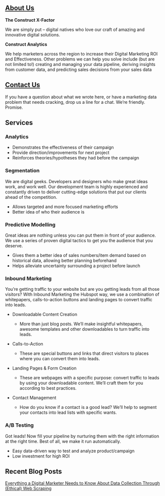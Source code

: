 ## [About Us](https://www.constructdigital.com/about)

**The Construct X-Factor**

We are simply put – digital natives who love our craft of amazing and innovative digital solutions.

**Construct Analytics**

We help marketers across the region to increase their Digital Marketing ROI and Effectiveness. Other problems we can help you solve include (but are not limited to!) creating and managing your data pipeline, deriving insights from customer data, and predicting sales decisions from your sales data

## [Contact Us](https://www.constructdigital.com/contact)
If you have a question about what we wrote here, or have a marketing data problem that needs cracking, drop us a line for a chat. We’re friendly. Promise.

## Services

### Analytics

- Demonstrates the effectiveness of their campaign
- Provide direction/improvements for next project
- Reinforces theories/hypotheses they had before the campaign
  
### Segmentation
We are digital geeks. Developers and designers who make great ideas work, and work well. Our development team is highly experienced and constantly driven to deliver cutting-edge solutions that put our clients ahead of the competition. 

- Allows targeted and more focused marketing efforts
- Better idea of who their audience is

### Predictive Modelling
Great ideas are nothing unless you can put them in front of your audience. We use a series of proven digital tactics to get you the audience that you deserve.

- Gives them a better idea of sales numbers/item demand based on historical data, allowing better planning beforehand
- Helps alleviate uncertainty surrounding a project before launch

### Inbound Marketing
You’re getting traffic to your website but are you getting leads from all those visitors? With Inbound Marketing the Hubspot way, we use a combination of whitepapers, calls-to-action buttons and landing pages to convert traffic into leads.

- Downloadable Content Creation
  - More than just blog posts. We’ll make insightful whitepapers, awesome templates and other downloadables to turn traffic into leads.

- Calls-to-Action
  - These are special buttons and links that direct visitors to places where you can convert them into leads.

- Landing Pages & Form Creation
  - These are webpages with a specific purpose: convert traffic to leads by using your downloadable content. We’ll craft them for you according to best practices.

- Contact Management
  - How do you know if a contact is a good lead? We’ll help to segment your contacts into lead lists with specific wants.

### A/B Testing
Got leads! Now fill your pipeline by nurturing them with the right information at the right time. Best of all, we make it run automatically.

- Easy data-driven way to test and analyze product/campaign
- Low investment for high ROI


## Recent Blog Posts

[Everything a Digital Marketer Needs to Know About Data Collection Through (Ethical) Web Scraping](https://www.constructdigital.com/blog/everything-a-digital-marketer-needs-to-know-about-data-collection-through-ethical-web-scraping)

